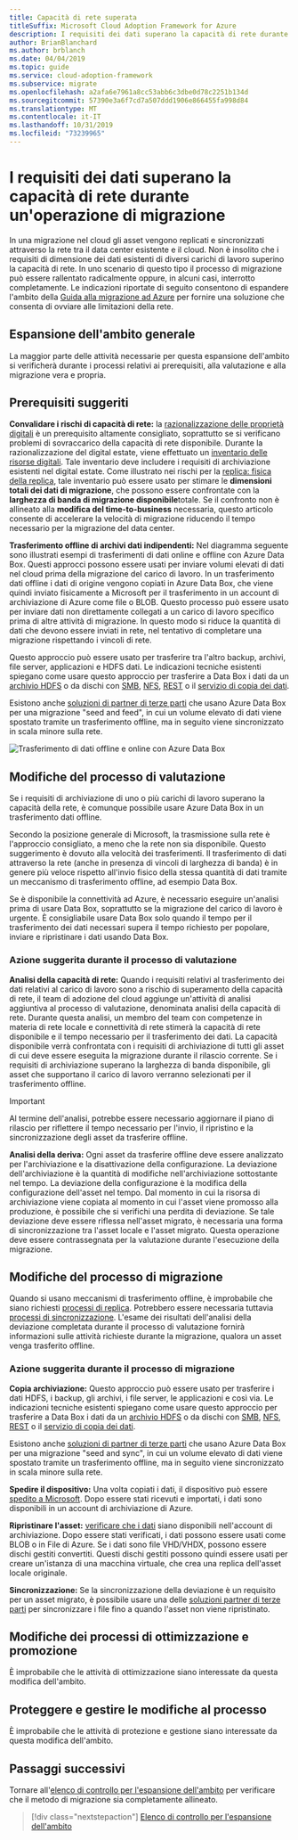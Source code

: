 ```yaml
---
title: Capacità di rete superata
titleSuffix: Microsoft Cloud Adoption Framework for Azure
description: I requisiti dei dati superano la capacità di rete durante un'operazione di migrazione.
author: BrianBlanchard
ms.author: brblanch
ms.date: 04/04/2019
ms.topic: guide
ms.service: cloud-adoption-framework
ms.subservice: migrate
ms.openlocfilehash: a2afa6e7961a8cc53abb6c3dbe0d78c2251b134d
ms.sourcegitcommit: 57390e3a6f7cd7a507ddd1906e866455fa998d84
ms.translationtype: MT
ms.contentlocale: it-IT
ms.lasthandoff: 10/31/2019
ms.locfileid: "73239965"
---
```

# <a name="data-requirements-exceed-network-capacity-during-a-migration-effort"></a>I requisiti dei dati superano la capacità di rete durante un'operazione di migrazione

In una migrazione nel cloud gli asset vengono replicati e sincronizzati attraverso la rete tra il data center esistente e il cloud. Non è insolito che i requisiti di dimensione dei dati esistenti di diversi carichi di lavoro superino la capacità di rete. In uno scenario di questo tipo il processo di migrazione può essere rallentato radicalmente oppure, in alcuni casi, interrotto completamente. Le indicazioni riportate di seguito consentono di espandere l'ambito della [Guida alla migrazione ad Azure](../azure-migration-guide/index.md) per fornire una soluzione che consenta di ovviare alle limitazioni della rete.

## <a name="general-scope-expansion"></a>Espansione dell'ambito generale

La maggior parte delle attività necessarie per questa espansione dell'ambito si verificherà durante i processi relativi ai prerequisiti, alla valutazione e alla migrazione vera e propria.

## <a name="suggested-prerequisites"></a>Prerequisiti suggeriti

**Convalidare i rischi di capacità di rete:** la [razionalizzazione delle proprietà digitali](../../digital-estate/rationalize.md) è un prerequisito altamente consigliato, soprattutto se si verificano problemi di sovraccarico della capacità di rete disponibile. Durante la razionalizzazione del digital estate, viene effettuato un [inventario delle risorse digitali](../../digital-estate/inventory.md). Tale inventario deve includere i requisiti di archiviazione esistenti nel digital estate. Come illustrato nei rischi per la [replica: fisica della replica](../migration-considerations/migrate/replicate.md#replication-risks---physics-of-replication), tale inventario può essere usato per stimare le **dimensioni totali dei dati di migrazione**, che possono essere confrontate con la **larghezza di banda di migrazione disponibile**totale. Se il confronto non è allineato alla **modifica del time-to-business** necessaria, questo articolo consente di accelerare la velocità di migrazione riducendo il tempo necessario per la migrazione del data center.

**Trasferimento offline di archivi dati indipendenti:** Nel diagramma seguente sono illustrati esempi di trasferimenti di dati online e offline con Azure Data Box. Questi approcci possono essere usati per inviare volumi elevati di dati nel cloud prima della migrazione del carico di lavoro. In un trasferimento dati offline i dati di origine vengono copiati in Azure Data Box, che viene quindi inviato fisicamente a Microsoft per il trasferimento in un account di archiviazione di Azure come file o BLOB. Questo processo può essere usato per inviare dati non direttamente collegati a un carico di lavoro specifico prima di altre attività di migrazione. In questo modo si riduce la quantità di dati che devono essere inviati in rete, nel tentativo di completare una migrazione rispettando i vincoli di rete.

Questo approccio può essere usato per trasferire tra l'altro backup, archivi, file server, applicazioni e HDFS dati. Le indicazioni tecniche esistenti spiegano come usare questo approccio per trasferire a Data Box i dati da un [archivio HDFS](https://docs.microsoft.com/azure/storage/blobs/data-lake-storage-migrate-on-premises-hdfs-cluster) o da dischi con [SMB](https://docs.microsoft.com/azure/databox/data-box-deploy-copy-data), [NFS](https://docs.microsoft.com/azure/databox/data-box-deploy-copy-data-via-nfs), [REST](https://docs.microsoft.com/azure/databox/data-box-deploy-copy-data-via-rest) o il [servizio di copia dei dati](https://docs.microsoft.com/azure/databox/data-box-deploy-copy-data-via-copy-service).

Esistono anche [soluzioni di partner di terze parti](https://azuremarketplace.microsoft.com/campaigns/databox/azure-data-box) che usano Azure Data Box per una migrazione "seed and feed", in cui un volume elevato di dati viene spostato tramite un trasferimento offline, ma in seguito viene sincronizzato in scala minore sulla rete.

![Trasferimento di dati offline e online con Azure Data Box](../../_images/migrate/databox.png)

## <a name="assess-process-changes"></a>Modifiche del processo di valutazione

Se i requisiti di archiviazione di uno o più carichi di lavoro superano la capacità della rete, è comunque possibile usare Azure Data Box in un trasferimento dati offline.

Secondo la posizione generale di Microsoft, la trasmissione sulla rete è l'approccio consigliato, a meno che la rete non sia disponibile. Questo suggerimento è dovuto alla velocità dei trasferimenti. Il trasferimento di dati attraverso la rete (anche in presenza di vincoli di larghezza di banda) è in genere più veloce rispetto all'invio fisico della stessa quantità di dati tramite un meccanismo di trasferimento offline, ad esempio Data Box.

Se è disponibile la connettività ad Azure, è necessario eseguire un'analisi prima di usare Data Box, soprattutto se la migrazione del carico di lavoro è urgente. È consigliabile usare Data Box solo quando il tempo per il trasferimento dei dati necessari supera il tempo richiesto per popolare, inviare e ripristinare i dati usando Data Box.

### <a name="suggested-action-during-the-assess-process"></a>Azione suggerita durante il processo di valutazione

**Analisi della capacità di rete:** Quando i requisiti relativi al trasferimento dei dati relativi al carico di lavoro sono a rischio di superamento della capacità di rete, il team di adozione del cloud aggiunge un'attività di analisi aggiuntiva al processo di valutazione, denominata analisi della capacità di rete. Durante questa analisi, un membro del team con competenze in materia di rete locale e connettività di rete stimerà la capacità di rete disponibile e il tempo necessario per il trasferimento dei dati. La capacità disponibile verrà confrontata con i requisiti di archiviazione di tutti gli asset di cui deve essere eseguita la migrazione durante il rilascio corrente. Se i requisiti di archiviazione superano la larghezza di banda disponibile, gli asset che supportano il carico di lavoro verranno selezionati per il trasferimento offline.

> [!IMPORTANT]
> Al termine dell'analisi, potrebbe essere necessario aggiornare il piano di rilascio per riflettere il tempo necessario per l'invio, il ripristino e la sincronizzazione degli asset da trasferire offline.

**Analisi della deriva:** Ogni asset da trasferire offline deve essere analizzato per l'archiviazione e la disattivazione della configurazione. La deviazione dell'archiviazione è la quantità di modifiche nell'archiviazione sottostante nel tempo. La deviazione della configurazione è la modifica della configurazione dell'asset nel tempo. Dal momento in cui la risorsa di archiviazione viene copiata al momento in cui l'asset viene promosso alla produzione, è possibile che si verifichi una perdita di deviazione. Se tale deviazione deve essere riflessa nell'asset migrato, è necessaria una forma di sincronizzazione tra l'asset locale e l'asset migrato. Questa operazione deve essere contrassegnata per la valutazione durante l'esecuzione della migrazione.

## <a name="migrate-process-changes"></a>Modifiche del processo di migrazione

Quando si usano meccanismi di trasferimento offline, è improbabile che siano richiesti [processi di replica](../migration-considerations/migrate/replicate.md). Potrebbero essere necessaria tuttavia [processi di sincronizzazione](../migration-considerations/migrate/replicate.md). L'esame dei risultati dell'analisi della deviazione completata durante il processo di valutazione fornirà informazioni sulle attività richieste durante la migrazione, qualora un asset venga trasferito offline.

### <a name="suggested-action-during-the-migrate-process"></a>Azione suggerita durante il processo di migrazione

**Copia archiviazione:** Questo approccio può essere usato per trasferire i dati HDFS, i backup, gli archivi, i file server, le applicazioni e così via. Le indicazioni tecniche esistenti spiegano come usare questo approccio per trasferire a Data Box i dati da un [archivio HDFS](https://docs.microsoft.com/azure/storage/blobs/data-lake-storage-migrate-on-premises-hdfs-cluster) o da dischi con [SMB](https://docs.microsoft.com/azure/databox/data-box-deploy-copy-data), [NFS](https://docs.microsoft.com/azure/databox/data-box-deploy-copy-data-via-nfs), [REST](https://docs.microsoft.com/azure/databox/data-box-deploy-copy-data-via-rest) o il [servizio di copia dei dati](https://docs.microsoft.com/azure/databox/data-box-deploy-copy-data-via-copy-service).

Esistono anche [soluzioni di partner di terze parti](https://azuremarketplace.microsoft.com/campaigns/databox/azure-data-box) che usano Azure Data Box per una migrazione "seed and sync", in cui un volume elevato di dati viene spostato tramite un trasferimento offline, ma in seguito viene sincronizzato in scala minore sulla rete.

**Spedire il dispositivo:** Una volta copiati i dati, il dispositivo può essere [spedito a Microsoft](https://docs.microsoft.com/azure/databox/data-box-deploy-picked-up). Dopo essere stati ricevuti e importati, i dati sono disponibili in un account di archiviazione di Azure.

**Ripristinare l'asset:** [verificare che i dati](https://docs.microsoft.com/azure/databox/data-box-deploy-picked-up#verify-data-upload-to-azure) siano disponibili nell'account di archiviazione. Dopo essere stati verificati, i dati possono essere usati come BLOB o in File di Azure. Se i dati sono file VHD/VHDX, possono essere dischi gestiti convertiti. Questi dischi gestiti possono quindi essere usati per creare un'istanza di una macchina virtuale, che crea una replica dell'asset locale originale.

**Sincronizzazione:** Se la sincronizzazione della deviazione è un requisito per un asset migrato, è possibile usare una delle [soluzioni partner di terze parti](https://azuremarketplace.microsoft.com/campaigns/databox/azure-data-box) per sincronizzare i file fino a quando l'asset non viene ripristinato.

## <a name="optimize-and-promote-process-changes"></a>Modifiche dei processi di ottimizzazione e promozione

È improbabile che le attività di ottimizzazione siano interessate da questa modifica dell'ambito.

## <a name="secure-and-manage-process-changes"></a>Proteggere e gestire le modifiche al processo

È improbabile che le attività di protezione e gestione siano interessate da questa modifica dell'ambito.

## <a name="next-steps"></a>Passaggi successivi

Tornare all'[elenco di controllo per l'espansione dell'ambito](./index.md) per verificare che il metodo di migrazione sia completamente allineato.

> [!div class="nextstepaction"]
> [Elenco di controllo per l'espansione dell'ambito](./index.md)
